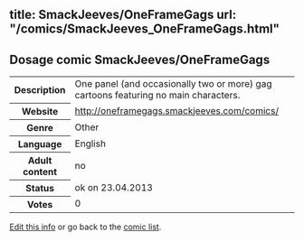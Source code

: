 title: SmackJeeves/OneFrameGags
url: "/comics/SmackJeeves_OneFrameGags.html"
---
Dosage comic SmackJeeves/OneFrameGags
-----------------------------------------

<table class="comicinfo">
<tr>
<th>Description</th><td>One panel (and occasionally two or more) gag cartoons featuring no main characters.</td>
</tr>
<tr>
<th>Website</th><td><a href="http://oneframegags.smackjeeves.com/comics/">http://oneframegags.smackjeeves.com/comics/</a></td>
</tr>
<tr>
<th>Genre</th><td>Other</td>
</tr>
<tr>
<th>Language</th><td>English</td>
</tr>
<tr>
<th>Adult content</th><td>no</td>
</tr>
<tr>
<th>Status</th><td>ok on 23.04.2013</td>
</tr>
<tr>
<th>Votes</th><td>0</div></td>
</tr>
</table>

[Edit this info](/comics/SmackJeeves_OneFrameGags_edit.html) or go back to the [comic list](../comic-index.html).
